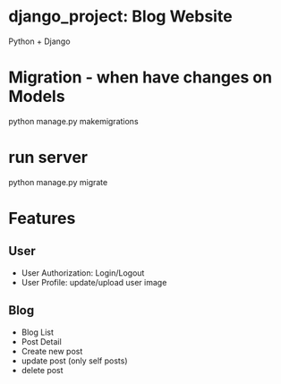 # django_project: Blog Website

Python + Django

# Migration - when have changes on Models

python manage.py makemigrations

# run server

python manage.py migrate

# Features

## User

- User Authorization: Login/Logout
- User Profile: update/upload user image

## Blog

- Blog List
- Post Detail
- Create new post
- update post (only self posts)
- delete post
